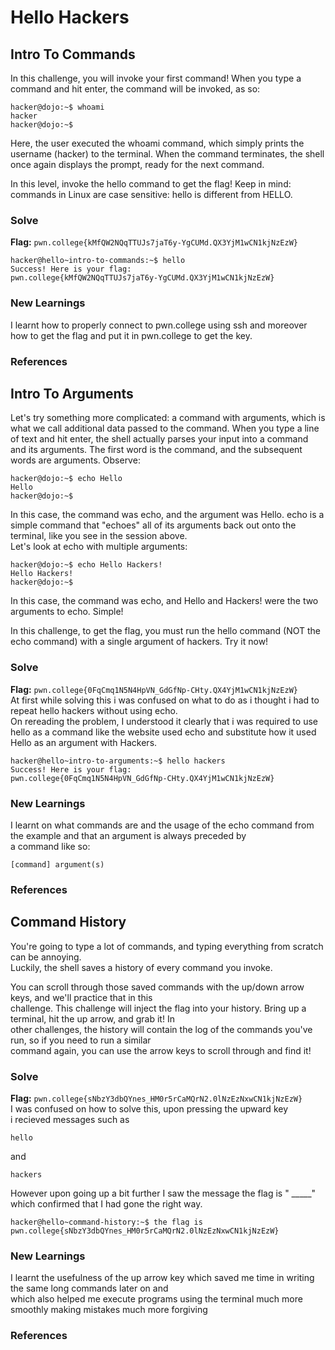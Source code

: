   # Hello Hackers
  ## Intro To Commands
  In this challenge, you will invoke your first command! When you type a command and hit enter, the command will be invoked, as so:  
  ```
  hacker@dojo:~$ whoami  
hacker  
hacker@dojo:~$  
```
Here, the user executed the whoami command, which simply prints the username (hacker) to the terminal. When the command terminates, the shell once again displays the prompt, ready for the next command.  

In this level, invoke the hello command to get the flag! Keep in mind: commands in Linux are case sensitive: hello is different from HELLO.  
  ### Solve
  **Flag:** `pwn.college{kMfQW2NQqTTUJs7jaT6y-YgCUMd.QX3YjM1wCN1kjNzEzW}`  
```
hacker@hello~intro-to-commands:~$ hello  
Success! Here is your flag:  
pwn.college{kMfQW2NQqTTUJs7jaT6y-YgCUMd.QX3YjM1wCN1kjNzEzW}  
```


### New Learnings
I learnt how to properly connect to pwn.college using ssh and moreover how to get the flag and put it in pwn.college to get the key.  
### References  
  
## Intro To Arguments  
Let's try something more complicated: a command with arguments, which is what we call additional data passed to the command. When you type a line of text and hit enter, the shell actually parses your input into a command and its   arguments. The first word is the command, and the subsequent words are arguments. Observe:  
```
hacker@dojo:~$ echo Hello  
Hello  
hacker@dojo:~$  
```
In this case, the command was echo, and the argument was Hello. echo is a simple command that "echoes" all of its arguments back out onto the terminal, like you see in the session above.  
Let's look at echo with multiple arguments:  
```
hacker@dojo:~$ echo Hello Hackers!  
Hello Hackers!  
hacker@dojo:~$
```
In this case, the command was echo, and Hello and Hackers! were the two arguments to echo. Simple!  

In this challenge, to get the flag, you must run the hello command (NOT the echo command) with a single argument of hackers. Try it now!  
### Solve  
**Flag:** `pwn.college{0FqCmq1N5N4HpVN_GdGfNp-CHty.QX4YjM1wCN1kjNzEzW}`  
At first while solving this i was confused on what to do as i thought i had to repeat hello hackers without using echo.  
On rereading the problem, I understood it clearly that i was required to use hello as a command like the website used echo and substitute how it used Hello as an argument with Hackers.   
```
hacker@hello~intro-to-arguments:~$ hello hackers  
Success! Here is your flag:  
pwn.college{0FqCmq1N5N4HpVN_GdGfNp-CHty.QX4YjM1wCN1kjNzEzW}
```
### New Learnings  
I learnt on what commands are and the usage of the echo command from the example and that an argument is always preceded by  
a command like so:  
```
[command] argument(s)
```
### References  


## Command History  
You're going to type a lot of commands, and typing everything from scratch can be annoying.  
Luckily, the shell saves a history of every command you invoke.

You can scroll through those saved commands with the up/down arrow keys, and we'll practice that in this  
challenge. This challenge will inject the flag into your history. Bring up a terminal, hit the up arrow, and grab it! In  
other challenges, the history will contain the log of the commands you've run, so if you need to run a similar  
command again, you can use the arrow keys to scroll through and find it!  
### Solve
**Flag:** `pwn.college{sNbzY3dbQYnes_HM0r5rCaMQrN2.0lNzEzNxwCN1kjNzEzW}`  
I was confused on how to solve this, upon pressing the upward key  
i recieved messages such as 
```
hello
```
and   
```
hackers
```
However upon going up a bit further I saw the message the flag is " _____" which confirmed that I had gone the right way.  

  

```
hacker@hello~command-history:~$ the flag is pwn.college{sNbzY3dbQYnes_HM0r5rCaMQrN2.0lNzEzNxwCN1kjNzEzW}
```
### New Learnings  
I learnt the usefulness of the up arrow key which saved me time in writing the same long commands later on and  
which also helped me execute programs using the terminal much more smoothly making mistakes much more forgiving  
### References  


  




  








